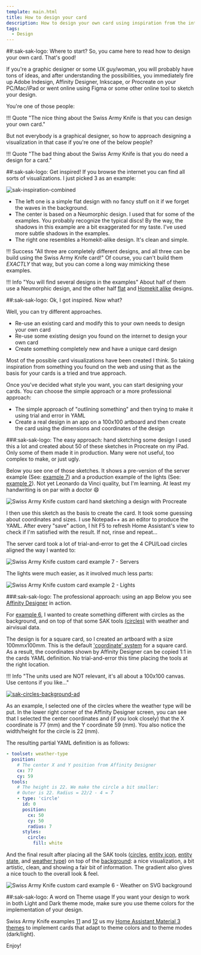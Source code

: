 ```yaml
---
template: main.html
title: How to design your card
description: How to design your own card using inspiration from the internet and using design applications like ProCreate and Affinity to create your ultimate design.
tags:
  - Design
---
```

<!-- GT/GL -->

##:sak-sak-logo: Where to start?
So, you came here to read how to design your own card. That's good!

If you're a graphic designer or some UX guy/woman, you will probably have tons of ideas, and after understanding the possibilities, you immediately fire up Adobe Indesign, Affinity Designer, Inkscape, or Procreate on your PC/Mac/iPad or went online using Figma or some other online tool to sketch your design.

You're one of those people: 

!!! Quote "The nice thing about the Swiss Army Knife is that you can design your own card."

But not everybody is a graphical designer, so how to approach designing a visualization in that case if you're one of the below people?

!!! Quote "The bad thing about the Swiss Army Knife is that you do need a design for a card."

##:sak-sak-logo: Get inspired!
If you browse the internet you can find all sorts of visualizations. I just picked 3 as an example:

![sak-inspiration-combined][sak-inspiration-combined]

- The left one is a simple flat design with no fancy stuff on it if we forget the waves in the background.
- The center is based on a Neumorphic design. I used that for some of the examples. You probably recognize the typical discs! By the way, the shadows in this example are a bit exaggerated for my taste. I've used more subtle shadows in the examples.
- The right one resembles a Homekit-alike design. It's clean and simple.

!!! Success "All three are completely different designs, and all three can be build using the Swiss Army Knife card!"
    Of course, you can't build them *EXACTLY* that way, but you can come a long way mimicking these examples.

!!! Info "You will find several designs in the examples"
    About half of them use a Neumorphic design, and the other half [flat][example-12] and [Homekit alike][example-8] designs.
    
##:sak-sak-logo: Ok, I got inspired. Now what?

Well, you can try different approaches.

- Re-use an existing card and modify this to your own needs to design your own card
- Re-use some existing design you found on the internet to design your own card
- Create something completely new and have a unique card design

Most of the possible card visualizations have been created I think.  So taking inspiration from something you found on the web and using that as the basis for your cards is a tried and true approach.

Once you've decided what style you want, you can start designing your cards. You can choose the simple approach or a more professional approach:

- The simple approach of "outlining something" and then trying to make it using trial and error in YAML
- Create a real design in an app on a 100x100 artboard and then create the card using the dimensions and coordinates of the design

###:sak-sak-logo: The easy approach: hand sketching some design
I used this a lot and created about 50 of these sketches in Procreate on my iPad. Only some of them made it in production. Many were not useful, too complex to make, or just ugly.

Below you see one of those sketches. It shows a pre-version of the server example (See: [example 7]) and a production example of the lights (See: [example 2]). Not yet Leonardo da Vinci quality, but I'm learning. At least my handwriting is on par with a doctor :smile:

![Swiss Army Knife custom card hand sketching a design with Procreate]

I then use this sketch as the basis to create the card. It took some guessing about coordinates and sizes. I use Notepad++ as an editor to produce the YAML. After every "save" action, I hit F5 to refresh Home Assistant's view to check if I'm satisfied with the result. If not, rinse and repeat...

The server card took a lot of trial-and-error to get the 4 CPU/Load circles aligned the way I wanted to:

![Swiss Army Knife custom card example 7 - Servers]

The lights were much easier, as it involved much less parts:

![Swiss Army Knife custom card example 2 - Lights]


###:sak-sak-logo: The professional approach: using an app
Below you see [Affinity Designer][affinity-website-url] in action.

For [example 6], I wanted to create something different with circles as the background, and on top of that some SAK tools [(circles)][circle-tool] with weather and airvisual data.

The design is for a square card, so I created an artboard with a size 100mmx100mm. This is the default ['coordinate' system][swiss-army-knife-coordinate-system] for a square card. As a result, the coordinates shown by Affinity Designer can be copied 1:1 in the cards YAML definition. No trial-and-error this time placing the tools at the right location.

!!! Info "The units used are NOT relevant, it's all about a 100x100 canvas. Use centons if you like..."

[![sak-circles-background-ad]][sak-circles-background-ad]

As an example, I selected one of the circles where the weather type will be put. In the lower right corner of the Affinity Designer screen, you can see that I selected the center coordinates and (if you look closely) that the X coordinate is 77 (mm) and the Y coordinate 59 (mm). You also notice the width/height for the circle is 22 (mm).

The resulting partial YAML definition is as follows:

```yaml linenums="1" hl_lines="3 4 5 7 8 14"
- toolset: weather-type
  position:
    # The center X and Y position from Affinity Designer
    cx: 77
    cy: 59
  tools:
    # The height is 22. We make the circle a bit smaller:
    # Outer is 22. Radius = 22/2 - 4 = 7
    - type: 'circle'
      id: 0
      position:
        cx: 50
        cy: 50
        radius: 7
      styles:
        circle:
          fill: white
```

And the final result after placing all the SAK tools ([circles][circle-tool], [entity icon][entity-icon-tool], [entity state][entity-state-tool], and [weather type][user-svg-tool]) on top of the [background][user-svg-tool]: a nice visualization, a bit artistic, clean, and showing a fair bit of information. The gradient also gives a nice touch to the overall look & feel.

![Swiss Army Knife custom card example 6 - Weather on SVG background]

##:sak-sak-logo: A word on Theme usage
If you want your design to work in both Light and Dark theme mode, make sure you use theme colors for the implementation of your design.

Swiss Army Knife examples [11][example-11] and [12][example-12] us my [Home Assistant Material 3 themes][ha-m3-themes-url] to implement cards that adapt to theme colors and to theme modes (dark/light).

Enjoy!

<!-- Images -->

[sak-circles-background]: ../assets/screenshots/sak-circles-background.png
[sak-circles-background-ad]: ../assets/screenshots/sak-circles-background-ad.png
[Swiss Army Knife custom card hand sketching a design with Procreate]: ../assets/screenshots/sak-design-sketch-procreate.png "Swiss Army Knife custom card hand sketching a design with Procreate"
[sak-inspiration-1b]: ../assets/screenshots/sak-inspiration-1b.png
[sak-inspiration-2]: ../assets/screenshots/sak-inspiration-2.jpg
[sak-inspiration-3]: ../assets/screenshots/sak-inspiration-3.png 
[sak-inspiration-4]: ../assets/screenshots/sak-inspiration-4.png 
[sak-inspiration-5b]: ../assets/screenshots/sak-inspiration-5b.png
[sak-inspiration-7b]: ../assets/screenshots/sak-inspiration-7b.png
[sak-inspiration-combined]: ../assets/screenshots/sak-inspiration-combined.png "3 design examples to get inspired!"
[Swiss Army Knife custom card example 2 - Lights]: ../assets/screenshots/sak-example-2.png "Swiss Army Knife custom card example 2 - Lights"
[Swiss Army Knife custom card example 6 - Weather on SVG background]: ../assets/screenshots/sak-example-6.png "Swiss Army Knife custom card example 6 - Weather on SVG background"
[Swiss Army Knife custom card example 7 - Servers]: ../assets/screenshots/sak-example-7.png "Swiss Army Knife custom card example 7 - Servers"

<!-- Internal References -->

[example 2]: ../examples/example-2.md
[example 6]: ../examples/example-6.md
[example 7]: ../examples/example-7.md
[example-8]: ../examples/example-8.md
[example-11]: ../examples/example-11.md
[example-12]: ../examples/example-12.md
[circle-tool]: ../tools/circle-tool.md
[entity-icon-tool]: ../tools/entity-icon-tool.md
[entity-state-tool]: ../tools/entity-state-tool.md
[user-svg-tool]: ../tools/usersvg-tool.md

[swiss-army-knife-coordinate-system]: ../basics/coordinate-system.md

<!-- External References -->

[affinity-website-url]: https://affinity.serif.com/en-gb/
[ha-m3-themes-url]: https://ha-m3-themes.docs.amoebelabs.com/